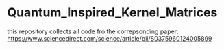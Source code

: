 # Quantum_Inspired_Kernel_Matrices
this repository collects all code fro the correpsonding paper: https://www.sciencedirect.com/science/article/pii/S0375960124005899
